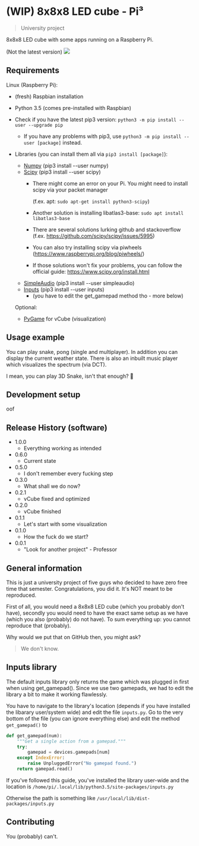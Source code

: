 # (WIP) 8x8x8 LED cube - Pi³
> University project

8x8x8 LED cube with some apps running on a Raspberry Pi.

(Not the latest version)
![](https://lambda.sx/ZSn.jpg)

## Requirements

Linux (Raspberry Pi):

* (fresh) Raspbian installation
* Python 3.5 (comes pre-installed with Raspbian)
* Check if you have the latest pip3 version: ``python3 -m pip install --user --upgrade pip``
    * If you have any problems with pip3, use ``python3 -m pip install --user [package]`` instead.
* Libraries (you can install them all via ```pip3 install [package]```):
    * [Numpy](https://pypi.org/project/numpy/) (pip3 install --user numpy)
    * [Scipy](https://pypi.org/project/scipy/) (pip3 install --user scipy)
        * There might come an error on your Pi. You might need to install scipy via your packet manager 
            
            (f.ex. apt: ```sudo apt-get install python3-scipy```) 
        * Another solution is installing libatlas3-base: ```sudo apt install libatlas3-base```
        * There are several solutions lurking github and stackoverflow (f.ex. https://github.com/scipy/scipy/issues/5995)
        * You can also try installing scipy via piwheels (https://www.raspberrypi.org/blog/piwheels/)
        * If those solutions won't fix your problems, you can follow the official guide: https://www.scipy.org/install.html
    * [SimpleAudio](https://pypi.org/project/simpleaudio/) (pip3 install --user simpleaudio)
    * [Inputs](https://pypi.org/project/inputs/) (pip3 install --user inputs)
        * (you have to edit the get_gamepad method tho - more below)
    
    Optional:
    * [PyGame](https://pypi.org/project/Pygame/) for vCube (visualization)


## Usage example

You can play snake, pong (single and multiplayer). In addition you can display the current weather state. There is also an inbuilt music player which visualizes the spectrum (via DCT).

I mean, you can play 3D Snake, isn't that enough? 🤷

## Development setup

oof


## Release History (software)
* 1.0.0
    * Everything working as intended
* 0.6.0
    * Current state
* 0.5.0
    * I don't remember every fucking step
* 0.3.0
    * What shall we do now?
* 0.2.1
    * vCube fixed and optimized
* 0.2.0
    * vCube finished
* 0.1.1
    * Let's start with some visualization
* 0.1.0
    * How the fuck do we start?
* 0.0.1
    * "Look for another project" - Professor

## General information

This is just a university project of five guys who decided to have zero free time that semester. Congratulations, you did it. It's NOT meant to be reproduced.

First of all, you would need a 8x8x8 LED cube (which you probably don't have), secondly you would need to have the exact same setup as we have (which you also (probably) do not have).
To sum everything up: you cannot reproduce that (probably).

Why would we put that on GitHub then, you might ask?
> We don't know.

## Inputs library

The default inputs library only returns the game which was plugged in first when using get_gamepad(). Since we use two
gamepads, we had to edit the library a bit to make it working flawlessly.

You have to navigate to the library's location (depends if you have installed the libarary user/system wide) 
and edit the file ```inputs.py```. Go to the very bottom of the file (you can ignore everything else) and edit the 
method ```get_gamepad()``` to 
```python
def get_gamepad(num):
    """Get a single action from a gamepad."""
    try:
        gamepad = devices.gamepads[num]
    except IndexError:
        raise UnpluggedError("No gamepad found.")
    return gamepad.read()

```

If you've followed this guide, you've installed the library user-wide and the location is 
``/home/pi/.local/lib/python3.5/site-packages/inputs.py``

Otherwise the path is something like ``/usr/local/lib/dist-packages/inputs.py``

## Contributing

You (probably) can't.
